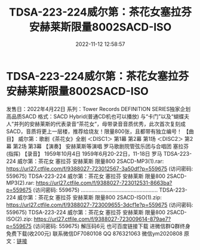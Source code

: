 ﻿---
title: TDSA-223-224威尔第：茶花女塞拉芬安赫莱斯限量8002SACD-ISO
date: 2022-11-12 12:58:57
categories: 新碟专辑、稀有等精品
tags: 纯音雅乐
---
# TDSA-223-224威尔第：茶花女塞拉芬安赫莱斯限量8002SACD-ISO

发售日：2022年4月22日
系列：Tower Records DEFINITION SERIES独家企划高品质SACD
格式：SACD Hybrid(普通CD机也可以播放)
与“卡门”以及“蝴蝶夫人”并列的安赫莱斯的代表录音“茶花女”，母带录音音质优秀，此次首次复刻成SACD，音质将更上一层楼，推荐给烧友！限量800张，且都带有独立编号！
【曲目】
威尔第：歌剧《茶花女》全剧
＜DISC1＞
第1幕
第2幕 第1场
＜DISC2＞
第2幕 第2场
第3幕
【演奏】
安赫莱斯等演唱
罗马歌剧院管弦乐团与合唱团
塞拉芬(指挥)
【录音】
1959年10月4日
1959年6月20-22日，11-18日
罗马
TDSA-223-224 威尔第：茶花女 塞拉芬 安赫莱斯 限量800 2SACD-MP3(1).rar: https://url27.ctfile.com/f/9388027-723012567-3a50df?p=559675
(访问密码: 559675)
TDSA-223-224 威尔第：茶花女 塞拉芬 安赫莱斯 限量800 2SACD-MP3(2).rar: https://url27.ctfile.com/f/9388027-723012531-8663ba?p=559675
(访问密码: 559675)
...................................................
TDSA-223-224 威尔第：茶花女 塞拉芬 安赫莱斯 限量800 2SACD-ISO(1).zip: https://url27.ctfile.com/f/9388027-723009655-3dcf1e?p=559675
(访问密码: 559675)
TDSA-223-224 威尔第：茶花女 塞拉芬 安赫莱斯 限量800 2SACD-ISO(2).zip: https://url27.ctfile.com/f/9388027-723009614-879ae7?p=559675
(访问密码: 559675)
解压码6元
也可百度链接下载
进微信群Q群终身免费下载(收200元)
联系微信DF7080108 QQ 876321063
微信ym2020808
原文：[链接](https://blog.sina.com.cn/s/blog_1647c7e7601031070.html)